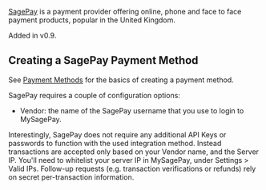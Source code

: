 [SagePay](https://www.sagepay.co.uk/) is a payment provider offering online, phone and face to face payment products, popular in the United Kingdom. 

Added in v0.9.

## Creating a SagePay Payment Method

See [Payment Methods](../Payment_Methods) for the basics of creating a payment method.

SagePay requires a couple of configuration options:

- Vendor: the name of the SagePay username that you use to login to MySagePay.

Interestingly, SagePay does not require any additional API Keys or passwords to function with the used integration method. Instead transactions are accepted only based on your Vendor name, and the Server IP. You'll need to whitelist your server IP in MySagePay, under Settings > Valid IPs. Follow-up requests (e.g. transaction verifications or refunds) rely on secret per-transaction information.

